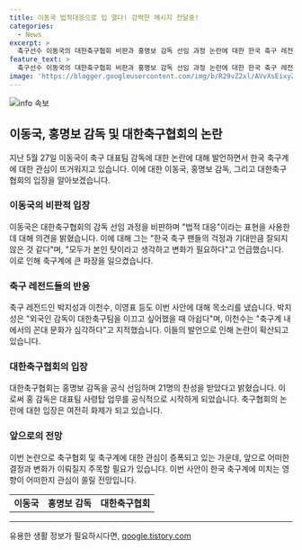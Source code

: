 ```yaml
---
title: 이동국 법적대응으로 입 열다! 강력한 메시지 전달중!
categories:
  - News
excerpt: >
  축구선수 이동국의 대한축구협회 비판과 홍명보 감독 선임 과정 논란에 대한 한국 축구 레전드들의 반응이 공론화되고 있다. 이동국은 대한축구협회의 대응을 비판하며 변화를 필요로 한다고 밝혔고, 박지성 등 다른 레전드들도 홍 감독 선임 과정에 대한 의문을 제기하고 있다. 이에 대한축구협회는 홍 감독 선임 과정을 진행하고 홍 감독이 공식적으로 대표팀 사령탑 업무를 시작하게 되었다. 축구계 내부의 논란이 외부까지 확산되는 가운데, 관심이 고조되고 있는 상황이다.
feature_text: >
  축구선수 이동국의 대한축구협회 비판과 홍명보 감독 선임 과정 논란에 대한 한국 축구 레전드들의 반응이 공론화되고 있다. 이동국은 대한축구협회의 대응을 비판하며 변화를 필요로 한다고 밝혔고, 박지성 등 다른 레전드들도 홍 감독 선임 과정에 대한 의문을 제기하고 있다. 이에 대한축구협회는 홍 감독 선임 과정을 진행하고 홍 감독이 공식적으로 대표팀 사령탑 업무를 시작하게 되었다. 축구계 내부의 논란이 외부까지 확산되는 가운데, 관심이 고조되고 있는 상황이다.
image: 'https://blogger.googleusercontent.com/img/b/R29vZ2xl/AVvXsEixyZcFfHzMRdzZMjFBmAUKJYCLCGyLL1o632UiGVXcaFdKo_bkvkuCioo0uUKlGfBVcT3P84aROyZIXSBEx3Aw5nCQ3pTgDom1WDC4m8eifvWiAmWEEVb4x6G_l8C0QH225ldMjyaFvpxGEBGNO37VmDTDMHGhJPq73UglMfDca1-0aw/s1600/blogspot.png'
---
```


<p><img src="https://blogger.googleusercontent.com/img/b/R29vZ2xl/AVvXsEixyZcFfHzMRdzZMjFBmAUKJYCLCGyLL1o632UiGVXcaFdKo_bkvkuCioo0uUKlGfBVcT3P84aROyZIXSBEx3Aw5nCQ3pTgDom1WDC4m8eifvWiAmWEEVb4x6G_l8C0QH225ldMjyaFvpxGEBGNO37VmDTDMHGhJPq73UglMfDca1-0aw/s1600/blogspot.png" alt="info 속보" /></p>

<h2 data-ke-size="size26">이동국, 홍명보 감독 및 대한축구협회의 논란</h2>

<p data-ke-size="size16">지난 5월 27일 이동국이 축구 대표팀 감독에 대한 논란에 대해 발언하면서 한국 축구계에 대한 관심이 뜨거워지고 있습니다. 이에 대한 이동국, 홍명보 감독, 그리고 대한축구협회의 입장을 알아보겠습니다.</p>

<h3>이동국의 비판적 입장</h3>

<p data-ke-size="size16">이동국은 대한축구협회의 감독 선임 과정을 비판하며 "법적 대응"이라는 표현을 사용한 데 대해 의견을 밝혔습니다. 이에 대해 그는 "한국 축구 팬들의 걱정과 기대만큼 잘되지 않은 것 같다"며, "모두가 본인 탓이라고 생각하고 변화가 필요하다"고 언급했습니다. 이로 인해 축구계에 큰 파장을 일으켰습니다.</p>

<h3>축구 레전드들의 반응</h3>

<p data-ke-size="size16">축구 레전드인 박지성과 이천수, 이영표 등도 이번 사안에 대해 목소리를 냈습니다. 박지성은 "외국인 감독이 대한축구팀을 이끄고 싶어했을 때 아쉽다"며, 이천수는 "축구계 내에서의 꼰대 문화가 심각하다"고 지적했습니다. 이들의 발언으로 인해 논란이 확산되고 있습니다.</p>

<h3>대한축구협회의 입장</h3>

<p data-ke-size="size16">대한축구협회는 홍명보 감독을 공식 선임하며 21명의 찬성을 받았다고 밝혔습니다. 이로써 홍 감독은 대표팀 사령탑 업무를 공식적으로 시작하게 되었습니다. 축구협회의 논란에 대한 입장은 여전히 화제가 되고 있습니다.</p>

<h3>앞으로의 전망</h3>

<p data-ke-size="size16">이번 논란으로 축구협회 및 축구계에 대한 관심이 증폭되고 있는 가운데, 앞으로 어떠한 결정과 변화가 이뤄질지 주목할 필요가 있습니다. 이번 사안이 한국 축구계에 미치는 영향이 어떠한지 관심이 쏠릴 전망입니다.</p>

<table>
  <tr>
    <td style="text-align: center; height: 17px;"><b>이동국</b></td>
    <td style="text-align: center; height: 17px;"><b>홍명보 감독</b></td>
    <td style="text-align: center; height: 17px;"><b>대한축구협회</b></td>
  </tr>
</table>

<hr>
유용한 생활 정보가 필요하시다면, <a href="https://qoogle.tistory.com" rel="dofollow">qoogle.tistory.com</a>


